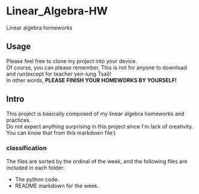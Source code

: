 # Linear_Algebra-HW
Linear algebra homeworks

## Usage

Please feel free to clone my project into your device.  
Of course, you can please remember, 
This is not for anyone to download and run(except for teacher yen-lung Tsai)!  
In other words, **PLEASE FINISH YOUR HOMEWORKS BY YOURSELF!**  

## Intro

This project is basically composed of my linear algebra homeworks and practices.  
Do not expect anything surprising in this project since I'm lack of creativity.  
You can know that from this markdown file:)  

### classification

The files are sorted by the ordinal of the week, and the following files are included in each folder:

 - The python code.
 - README markdown for the week.


